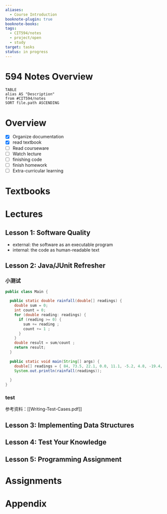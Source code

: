 ```yaml
---
aliases:
  - Course Introduction
booknote-plugin: true
booknote-books: 
tags:
  - CIT594/notes
  - project/open
  - study
target: tasks
status: in progress
---
```


# 594 Notes Overview
```dataview
TABLE 
alias AS "Description"
from #CIT594/notes
SORT file.path ASCENDING
```

# Overview
- [x] Organize documentation
- [x] read textbook
- [ ] Read courseware
- [ ] Watch lecture
- [ ] finishing code
- [ ] finish homework
- [ ] Extra-curricular learning

# Textbooks

# Lectures
## Lesson 1: Software Quality
- external: the software as an executable program
- internal: the code as human-readable text
## Lesson 2: Java/JUnit Refresher
### 小测试
```java
public class Main {
  
  public static double rainfall(double[] readings) {
    double sum = 0;
    int count = 0;
    for (double reading: readings) {
      if (reading >= 0) {
        sum += reading ;
        count += 1 ;
      }
    }
    double result = sum/count ;
    return result;
  }
  
  public static void main(String[] args) {
    double[] readings = { 84, 73.5, 22.1, 0.0, 11.1, -5.2, 4.8, -19.4, 33.1, 0.0, 15.3, 22.1};
    System.out.println(rainfall(readings));
    
  }
}
```

### test
参考资料：[[Writing-Test-Cases.pdf]]

## Lesson 3: Implementing Data Structures

## Lesson 4: Test Your Knowledge

## Lesson 5: Programming Assignment

# Assignments

# Appendix

